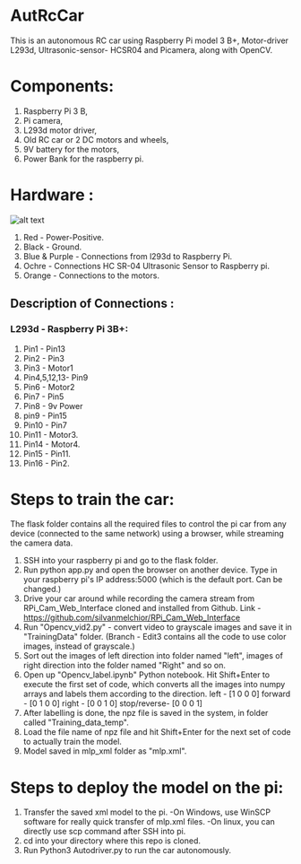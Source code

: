 # AutRcCar
This is an autonomous RC car using Raspberry Pi model 3 B+, Motor-driver L293d, Ultrasonic-sensor- HCSR04 and Picamera, along with OpenCV.
# Components:
1. Raspberry Pi 3 B,
2. Pi camera,
3. L293d motor driver,
4. Old RC car or 2 DC motors and wheels,
5. 9V battery for the motors,
6. Power Bank for the raspberry pi.
# Hardware :
![alt text](https://github.com/KhyatiMehta3/AutRcCar/blob/master/Connections.png)

1. Red - Power-Positive.
2. Black - Ground.
3. Blue & Purple - Connections from l293d to Raspberry Pi.
4. Ochre - Connections HC SR-04 Ultrasonic Sensor to Raspberry pi.
5. Orange - Connections to the motors.
## Description of Connections :
### L293d       - Raspberry Pi 3B+:
1. Pin1        - Pin13
2. Pin2        - Pin3
3. Pin3        - Motor1
4. Pin4,5,12,13- Pin9
5. Pin6        - Motor2
6. Pin7        - Pin5
7. Pin8        - 9v Power
8. pin9        - Pin15
9. Pin10       - Pin7
10. Pin11       - Motor3.
11. Pin14       - Motor4.
12. Pin15       - Pin11.
13. Pin16       - Pin2.
# Steps to train the car:
The flask folder contains all the required files to control the pi car from any device (connected to the same network) using a browser, while streaming the camera data.
1. SSH into your raspberry pi and go to the flask folder.
2. Run python app.py and open the browser on another device. Type in your raspberry pi's IP address:5000 (which is the default port. Can be changed.)
3. Drive your car around while recording the camera stream from RPi_Cam_Web_Interface cloned and installed from Github. Link - https://github.com/silvanmelchior/RPi_Cam_Web_Interface
4. Run "Opencv_vid2.py" - convert video to grayscale images and save it in "TrainingData" folder. (Branch - Edit3 contains all the code to use color images, instead of grayscale.)
5. Sort out the images of left direction into folder named "left", images of right direction into the folder named "Right" and so on.
6. Open up "Opencv_label.ipynb" Python notebook. Hit Shift+Enter to execute the first set of code, which converts all the images into numpy arrays and labels them according to the direction. 
left        -  [1 0 0 0]
forward     -  [0 1 0 0]
right       -  [0 0 1 0]
stop/reverse-  [0 0 0 1]
7. After labelling is done, the npz file is saved in the system, in folder called "Training_data_temp".
8. Load the file name of npz file and hit Shift+Enter for the next set of code to actually train the model. 
9. Model saved in mlp_xml folder as "mlp.xml".
# Steps to deploy the model on the pi:
1. Transfer the saved xml model to the pi. 
  -On Windows, use WinSCP software for really quick transfer of mlp.xml files. 
  -On linux, you can directly use scp command after SSH into pi.
2. cd into your directory where this repo is cloned.
3. Run Python3 Autodriver.py to run the car autonomously.
